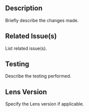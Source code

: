 ## Description
Briefly describe the changes made.

## Related Issue(s)
List related issue(s).

## Testing
Describe the testing performed.

## Lens Version
Specify the Lens version if applicable.
